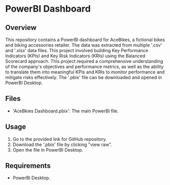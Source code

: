 # PowerBI Dashboard

## Overview

This repository contains a PowerBI dashboard for AceBikes, a fictional bikes and biking accessories retailer. The data was extracted from multiple '.csv' and '.xlsx' data files. This project involved building Key Performance Indicators (KPIs) and Key Risk Indicators (KRIs) using the Balanced Scorecard approach. This project required a comprehensive understanding of the company's objectives and performance metrics, as well as the ability to translate them into meaningful KPIs and KRIs to monitor performance and mitigate risks effectively. The '.pbix' file can be downloaded and opened in PowerBI Desktop. 

## Files

- 'AceBkies Dashboard.pbix': The main PowerBI file.
  
## Usage

1. Go to the provided link for GitHub repository.
2. Download the '.pbix' file by clicking "view raw".
3. Open the file in PowerBI Desktop.

## Requirements

- PowerBI Desktop.



